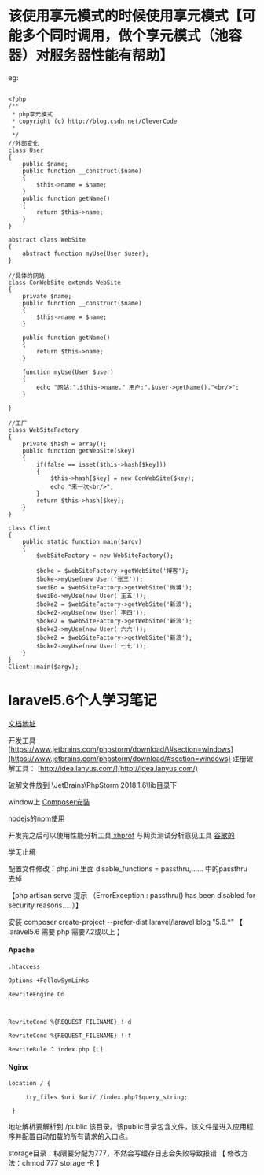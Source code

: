 # 该使用享元模式的时候使用享元模式【可能多个同时调用，做个享元模式（池容器）对服务器性能有帮助】

eg:

```

<?php
/**
 * php享元模式
 * copyright (c) http://blog.csdn.net/CleverCode
 *
 */
//外部变化
class User
{
    public $name;
    public function __construct($name)
    {
        $this->name = $name;
    }
    public function getName()
    {
        return $this->name;
    }
}

abstract class WebSite
{
    abstract function myUse(User $user);
}

//具体的网站
class ConWebSite extends WebSite
{
    private $name;
    public function __construct($name)
    {
        $this->name = $name;
    }

    public function getName()
    {
        return $this->name;
    }

    function myUse(User $user)
    {
        echo "网站:".$this->name." 用户:".$user->getName()."<br/>";
    }

}

//工厂
class WebSiteFactory
{
    private $hash = array();
    public function getWebSite($key)
    {
        if(false == isset($this->hash[$key]))
        {
            $this->hash[$key] = new ConWebSite($key);
            echo "来一次<br/>";
        }
        return $this->hash[$key];
    }
}

class Client
{
    public static function main($argv)
    {
        $webSiteFactory = new WebSiteFactory();

        $boke = $webSiteFactory->getWebSite('博客');
        $boke->myUse(new User('张三'));
        $weiBo = $webSiteFactory->getWebSite('微博');
        $weiBo->myUse(new User('王五'));
        $boke2 = $webSiteFactory->getWebSite('新浪');
        $boke2->myUse(new User('李四'));
        $boke2 = $webSiteFactory->getWebSite('新浪');
        $boke2->myUse(new User('六六'));
        $boke2 = $webSiteFactory->getWebSite('新浪');
        $boke2->myUse(new User('七七'));
    }
}
Client::main($argv);
```

# laravel5.6个人学习笔记

[文档地址](https://laravel.isoso.vip/)

开发工具 [https://www.jetbrains.com/phpstorm/download/\#section=windows](https://www.jetbrains.com/phpstorm/download/#section=windows) 注册破解工具： [http://idea.lanyus.com/](http://idea.lanyus.com/)

破解文件放到 \JetBrains\PhpStorm 2018.1.6\lib目录下

window上 [Composer安装](https://getcomposer.org/Composer-Setup.exe)

nodejs的[npm使用](https://nodejs.org/zh-cn/download/)

开发完之后可以使用性能分析工具[ xhprof](http://php.net/manual/zh/book.xhprof.php) 与网页测试分析意见工具 [谷歌的](https://developers.google.com/speed/pagespeed/insights)

学无止境

配置文件修改：php.ini 里面 disable\_functions = passthru,...... 中的passthru 去掉

【php artisan serve 提示 （ErrorException  : passthru\(\) has been disabled for security reasons.....）】

安装 composer create-project --prefer-dist laravel/laravel blog "5.6.\*" 【  laravel5.6 需要 php 需要7.2或以上 】

#### Apache

```
.htaccess

Options +FollowSymLinks

RewriteEngine On



RewriteCond %{REQUEST_FILENAME} !-d

RewriteCond %{REQUEST_FILENAME} !-f

RewriteRule ^ index.php [L]
```

#### Nginx

```
location / {

     try_files $uri $uri/ /index.php?$query_string;

 }
```

地址解析要解析到 /public 该目录。该public目录包含文件，该文件是进入应用程序并配置自动加载的所有请求的入口点。

storage目录：权限要分配为777，不然会写缓存日志会失败导致报错 【 修改方法：chmod 777 storage -R 】

